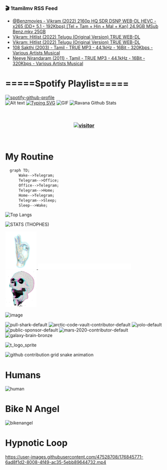 ### 🎬 1tamilmv RSS Feed

<!-- BLOG-POST-LIST:START -->
- [@Benzmovies - Vikram &lpar;2022&rpar; 2160p HQ SDR DSNP WEB-DL HEVC - x265 &lpar;DD+ 5.1 - 192Kbps&rpar; [Tel + Tam + Hin + Mal + Kan] 24.9GB MSub Benz.mkv 25GB](https://www.1tamilmv.space/index.php?/forums/topic/165250-benzmovies-vikram-2022-2160p-hq-sdr-dsnp-web-dl-hevc-x265-dd-51-192kbps-tel-tam-hin-mal-kan-249gb-msub-benzmkv-25gb/&do=findComment&comment=330223)
- [Vikram: Hitlist &lpar;2022&rpar; Telugu &lpar;Original Version&rpar; TRUE WEB-DL](https://www.1tamilmv.space/index.php?/forums/topic/165249-vikram-hitlist-2022-telugu-original-version-true-web-dl/&do=findComment&comment=330222)
- [Vikram: Hitlist &lpar;2022&rpar; Telugu &lpar;Original Version&rpar; TRUE WEB-DL](https://www.1tamilmv.space/index.php?/forums/topic/165249-vikram-hitlist-2022-telugu-original-version-true-web-dl/&do=findComment&comment=330221)
- [108 Sakthi &lpar;2003&rpar; - Tamil - TRUE MP3 - 44.1kHz - 16Bit - 320Kbps - Various Artists Musical](https://www.1tamilmv.space/index.php?/forums/topic/165248-108-sakthi-2003-tamil-true-mp3-441khz-16bit-320kbps-various-artists-musical/&do=findComment&comment=330220)
- [Neeye Nirandaram &lpar;2011&rpar; - Tamil - TRUE MP3 - 44.1kHz - 16Bit - 320Kbps - Various Artists Musical](https://www.1tamilmv.space/index.php?/forums/topic/165247-neeye-nirandaram-2011-tamil-true-mp3-441khz-16bit-320kbps-various-artists-musical/&do=findComment&comment=330219)
<!-- BLOG-POST-LIST:END -->

# =====Spotify Playlist=====
[![spotify-github-profile](https://spotify-github-profile.vercel.app/api/view?uid=31rfzgmuvvewegdlxvlev4ynz4vu&cover_image=true&theme=default&bar_color=53b14f&bar_color_cover=true)](https://ravana69.github.io/rss)
</br>
![Alt text](https://spotify-recently-played-readme.vercel.app/api?user=31rfzgmuvvewegdlxvlev4ynz4vu)
[![Typing SVG](https://readme-typing-svg.herokuapp.com?color=%2336BCF7&center=true&vCenter=true&multiline=true&height=81&lines=I+AM+RAVANA;CONTACT+ME+ON+TELEGRAM%3A+%40R4V4N4)](https://git.io/typing-svg)
<img align="centre" height="400px" width="490px" alt="GIF" src="https://github.com/ravana69/ravana69/blob/master/rvm.gif" />
![Ravana Github Stats](https://github-readme-stats.vercel.app/api?username=ravana69&&show_icons=true&theme=radical)

<br />
<h3 align="center"> <a href="https://t.me/r4v4n4"><img src="https://profile-counter.glitch.me/ravana69/count.svg" alt="visitor" width="600"></a> </h3>
</br>

<H1>My Routine</H1>

```mermaid
  graph TD;
      Wake-->Telegram;
      Telegram-->Office;
      Office-->Telegram;
      Telegram-->Home;
      Home-->Telegram;
      Telegram-->Sleep;
      Sleep-->Wake;
```
![Top Langs](https://github-readme-stats.vercel.app/api/top-langs/?username=ravana69&&show_icons=true&theme=radical)

![STATS (THOPHES)](https://github-profile-trophy.vercel.app/?username=ravana69&theme=gruvbox&margin-w=10&margin-h=15&column=8)
<br />
<p align="left">
    <a href="#">
        <img width="20%" src="./assets/images/hand.gif" alt="" />
    </a>
    <a href="#">
        <img width="59%" src="./assets/images/spacer.png" alt="" >
    </a>
    <a href="#">
        <img width="20%" src="./assets/images/skull.gif" alt="" />
    </a>
</p>


![image](https://user-images.githubusercontent.com/47528708/175298537-0623dc00-7b1a-4ec1-b5b1-71768763a234.png)

<img width="148" alt="pull-shark-default" src="https://user-images.githubusercontent.com/47528708/176419715-70981865-4dc6-489a-8a1a-06842db67b15.gif"> <img width="148" alt="arctic-code-vault-contributor-default" src="https://user-images.githubusercontent.com/47528708/175267501-e1fbbb8f-c2b2-4882-b865-2ac4debef26c.png"> <img width="148" alt="yolo-default" src="https://user-images.githubusercontent.com/47528708/175267654-281a1880-1129-4b7b-bf2f-de5dd2bc5afa.png"> <img width="148" alt="public-sponsor-default" src="https://user-images.githubusercontent.com/47528708/175268448-2e78cc75-fb25-4d76-bd22-7df520446b45.png"> <img width="148" alt="mars-2020-contributor-default" src="https://user-images.githubusercontent.com/47528708/175268475-de6d987a-3be9-4353-86a5-23b422559355.png"> <img width="148" alt="galaxy-brain-bronze" src="https://user-images.githubusercontent.com/47528708/176419717-e2fdca8b-0fdc-47dd-9511-a7ff52178a33.gif">

![t_logo_sprite](https://user-images.githubusercontent.com/47528708/175293007-21ff1792-1fca-4be3-bcae-12fdc3aa414f.svg)

![github contribution grid snake animation](https://raw.githubusercontent.com/ravana69/ravana69/output/github-contribution-grid-snake-dark.svg#gh-dark-mode-only)

# Humans
<img width="170" alt="human" src="https://user-images.githubusercontent.com/47528708/176413829-c142d478-1c96-4c3c-a2a4-2dd35374c335.gif">

# Bike N Angel
<img width="170" alt="bikenangel" src="https://user-images.githubusercontent.com/47528708/176616968-3a44f91e-8016-477c-9bb5-c4689a1adbee.gif">

# Hypnotic Loop

https://user-images.githubusercontent.com/47528708/176845771-6ad8f1d2-8008-4f49-ac35-5ebb89644732.mp4


